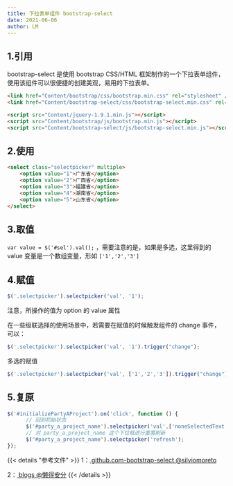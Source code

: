 ```yaml
---
title: 下拉表单组件 bootstrap-select
date: 2021-06-06
author: LM
---
```


## 1.引用

bootstrap-select 是使用 bootstrap CSS/HTML 框架制作的一个下拉表单组件，使用该组件可以很便捷的创建美观，易用的下拉表单。

```html
<link href="Content/bootstrap/css/bootstrap.min.css" rel="stylesheet" />
<link href="Content/bootstrap-select/css/bootstrap-select.min.css" rel="stylesheet" />

<script src="Content/jquery-1.9.1.min.js"></script>
<script src="Content/bootstrap/js/bootstrap.min.js"></script>
<script src="Content/bootstrap-select/js/bootstrap-select.min.js"></script>
```

## 2.使用

```html
<select class="selectpicker" multiple>
    <option value="1">广东省</option>
    <option value="2">广西省</option>
    <option value="3">福建省</option>
    <option value="4">湖南省</option>
    <option value="5">山东省</option>                            
</select>
```

## 3.取值

 `var value = $('#sel').val();` ，需要注意的是，如果是多选，这里得到的 value 变量是一个数组变量，形如 `['1','2','3']`

## 4.赋值

```javascript
$('.selectpicker').selectpicker('val', '1');
```

注意，所操作的值为 option 的 value 属性

在一些级联选择的使用场景中，若需要在赋值的时候触发组件的 change 事件，可以：

```javascript
$('.selectpicker').selectpicker('val', '1').trigger("change");
```

多选的赋值

```javascript
$('.selectpicker').selectpicker('val', ['1','2','3']).trigger("change");
```

## 5.复原

```javascript
$('#initializePartyAProject').on('click', function () {
      // 回到初始状态
      $('#party_a_project_name').selectpicker('val',['noneSelectedText']) 
      // 对 party_a_project_name 这个下拉框进行重置刷新
      $("#party_a_project_name").selectpicker('refresh');
});
```

{{< details "参考文件" >}} 
1：[ github.com-bootstrap-select @silviomoreto ](https://github.com/silviomoreto/bootstrap-select)  

2：[ blogs @懒得安分](https://www.cnblogs.com/landeanfen/p/7457283.html)
{{< /details >}}